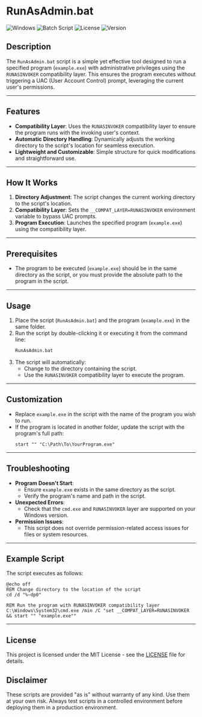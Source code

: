 
# RunAsAdmin.bat
![Windows](https://img.shields.io/badge/platform-Windows-green.svg)
![Batch Script](https://img.shields.io/badge/Script-Batch-orange.svg)
![License](https://img.shields.io/badge/license-MIT-blue.svg)
![Version](https://img.shields.io/badge/version-1.0.0-green.svg)

## Description
The `RunAsAdmin.bat` script is a simple yet effective tool designed to run a specified program (`example.exe`) with administrative privileges using the `RUNASINVOKER` compatibility layer. This ensures the program executes without triggering a UAC (User Account Control) prompt, leveraging the current user's permissions.

---

## Features
- **Compatibility Layer**: Uses the `RUNASINVOKER` compatibility layer to ensure the program runs with the invoking user's context.
- **Automatic Directory Handling**: Dynamically adjusts the working directory to the script's location for seamless execution.
- **Lightweight and Customizable**: Simple structure for quick modifications and straightforward use.

---

## How It Works
1. **Directory Adjustment**: The script changes the current working directory to the script's location.
2. **Compatibility Layer**: Sets the `__COMPAT_LAYER=RUNASINVOKER` environment variable to bypass UAC prompts.
3. **Program Execution**: Launches the specified program (`example.exe`) using the compatibility layer.

---

## Prerequisites
- The program to be executed (`example.exe`) should be in the same directory as the script, or you must provide the absolute path to the program in the script.

---

## Usage
1. Place the script (`RunAsAdmin.bat`) and the program (`example.exe`) in the same folder.
2. Run the script by double-clicking it or executing it from the command line:
   ```cmd
   RunAsAdmin.bat
   ```
3. The script will automatically:
   - Change to the directory containing the script.
   - Use the `RUNASINVOKER` compatibility layer to execute the program.

---

## Customization
- Replace `example.exe` in the script with the name of the program you wish to run.
- If the program is located in another folder, update the script with the program's full path:
   ```batch
   start "" "C:\Path\To\YourProgram.exe"
   ```

---

## Troubleshooting
- **Program Doesn't Start**:
  - Ensure `example.exe` exists in the same directory as the script.
  - Verify the program's name and path in the script.
- **Unexpected Errors**:
  - Check that the `cmd.exe` and `RUNASINVOKER` layer are supported on your Windows version.
- **Permission Issues**:
  - This script does not override permission-related access issues for files or system resources.

---

## Example Script
The script executes as follows:
```batch
@echo off
REM Change directory to the location of the script
cd /d "%~dp0"

REM Run the program with RUNASINVOKER compatibility layer
C:\Windows\System32\cmd.exe /min /C "set __COMPAT_LAYER=RUNASINVOKER && start "" "example.exe""
```

---

## License

This project is licensed under the MIT License - see the [LICENSE](LICENSE) file for details.

## Disclaimer

These scripts are provided "as is" without warranty of any kind. Use them at your own risk. Always test scripts in a controlled environment before deploying them in a production environment.
